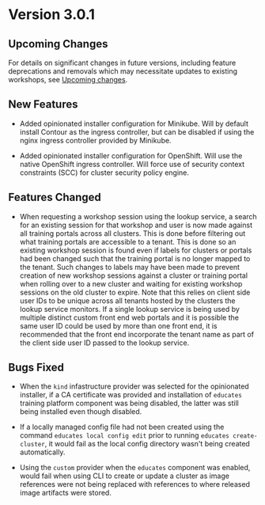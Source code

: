 Version 3.0.1
=============

Upcoming Changes
----------------

For details on significant changes in future versions, including feature
deprecations and removals which may necessitate updates to existing workshops,
see [Upcoming changes](upcoming-changes).

New Features
------------

* Added opinionated installer configuration for Minikube. Will by default
  install Contour as the ingress controller, but can be disabled if using the
  nginx ingress controller provided by Minikube.

* Added opinionated installer configuration for OpenShift. Will use the native
  OpenShift ingress controller. Will force use of security context constraints
  (SCC) for cluster security policy engine.

Features Changed
----------------

* When requesting a workshop session using the lookup service, a search for an
  existing session for that workshop and user is now made against all training
  portals across all clusters. This is done before filtering out what training
  portals are accessible to a tenant. This is done so an existing workshop
  session is found even if labels for clusters or portals had been changed such
  that the training portal is no longer mapped to the tenant. Such changes to
  labels may have been made to prevent creation of new workshop sessions against
  a cluster or training portal when rolling over to a new cluster and waiting
  for existing workshop sessions on the old cluster to expire. Note that this
  relies on client side user IDs to be unique across all tenants hosted by the
  clusters the lookup service monitors. If a single lookup service is being used
  by multiple distinct custom front end web portals and it is possible the same
  user ID could be used by more than one front end, it is recommended that the
  front end incorporate the tenant name as part of the client side user ID
  passed to the lookup service.

Bugs Fixed
----------

* When the `kind` infastructure provider was selected for the opinionated
  installer, if a CA certificate was provided and installation of `educates`
  training platform component was being disabled, the latter was still being
  installed even though disabled.

* If a locally managed config file had not been created using the command
  `educates local config edit` prior to running `educates create-cluster`, it
  would fail as the local config directory wasn't being created automatically.

* Using the `custom` provider when the `educates` component was enabled, would
  fail when using CLI to create or update a cluster as image references were not
  being replaced with references to where released image artifacts were stored.

